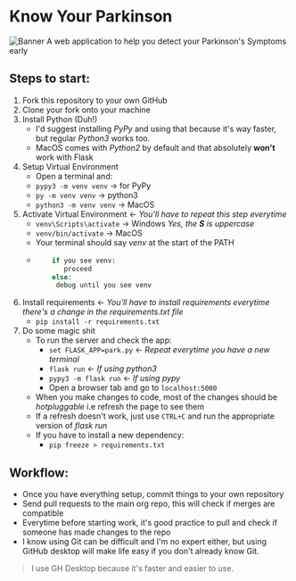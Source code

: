 # Know Your Parkinson
![Banner](https://raw.githubusercontent.com/Know-your-Parkinson-s/knowyourparkinson/master/Know%20Your%20Parkinson's-logo/cover.png)
A web application to help you detect your Parkinson's Symptoms early

## Steps to start:
1. Fork this repository to your own GitHub
2. Clone your fork onto your machine
3. Install Python (Duh!)
   - I'd suggest installing _PyPy_ and using that because it's way faster, but regular _Python3_ works too.
   - MacOS comes with _Python2_ by default and that absolutely **won't** work with Flask
4. Setup Virtual Environment
   - Open a terminal and:
   - `pypy3 -m venv venv` -> for PyPy
   - `py -m venv venv` -> python3
   - `python3 -m venv venv` -> MacOS
5. Activate Virtual Environment <- _You'll have to repeat this step everytime_
   - `venv\Scripts\activate` -> Windows _Yes, the **S** is uppercase_
   - `venv/bin/activate` -> MacOS
   - Your terminal should say _venv_ at the start of the PATH
   - ``` python
         if you see venv:
            proceed
         else:
          debug until you see venv
     ```
6. Install requirements <- _You'll have to install requirements everytime there's a change in the requirements.txt file_
   - ```pip install -r requirements.txt```
7. Do some magic shit
   - To run the server and check the app:
     - ```set FLASK_APP=park.py``` <- _Repeat everytime you have a new terminal_
     - ```flask run``` <- _If using python3_
     - ```pypy3 -m flask run``` <- _If using pypy_
     - Open a browser tab and go to ```localhost:5000```
   - When you make changes to code, most of the changes should be _hotpluggable_ i.e refresh the page to see them
   - If a refresh doesn't work, just use ```CTRL+C``` and run the appropriate version of _flask run_ 
   - If you have to install a new dependency:
     - ```pip freeze > requirements.txt```

## Workflow:
- Once you have everything setup, commit things to your own repository
- Send pull requests to the main org repo, this will check if merges are compatible
- Everytime before starting work, it's good practice to pull and check if someone has made changes to the repo
- I know using Git can be difficult and I'm no expert either, but using GitHub desktop will make life easy if you don't already know Git. 
> I use GH Desktop because it's faster and easier to use.
